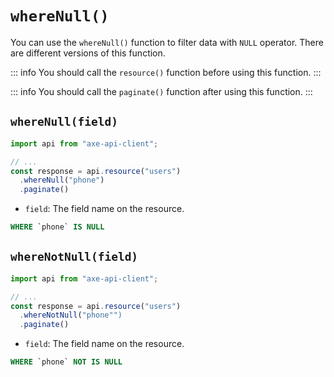# `whereNull()`

You can use the `whereNull()` function to filter data with `NULL` operator. There are different versions of this function.

::: info
You should call the `resource()` function before using this function.
:::

::: info
You should call the `paginate()` function after using this function.
:::

## `whereNull(field)`

```ts
import api from "axe-api-client";

// ...
const response = api.resource("users")
  .whereNull("phone")
  .paginate()
```

- `field`: The field name on the resource.

```sql
WHERE `phone` IS NULL
```


## `whereNotNull(field)`

```ts
import api from "axe-api-client";

// ...
const response = api.resource("users")
  .whereNotNull("phone"")
  .paginate()
```

- `field`: The field name on the resource.


```sql
WHERE `phone` NOT IS NULL
```
